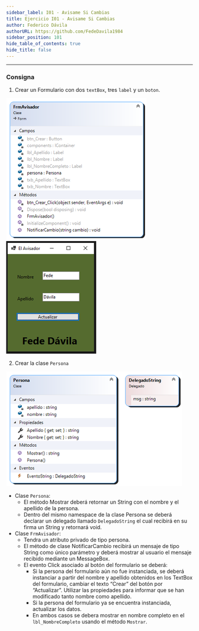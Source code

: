 ```yaml
---
sidebar_label: I01 - Avisame Si Cambias
title: Ejercicio I01 - Avisame Si Cambias
author: Federico Dávila
authorURL: https://github.com/FedeDavila1984
sidebar_position: 101
hide_table_of_contents: true
hide_title: false
---
```

---
### Consigna

1. Crear un Formulario con dos `textBox`, tres `label` y un `boton`.

![digrama de clase formulario](/clases/20-Eventos/ejercicios/diagrama_formulario.png)
![Vista formulario](/clases/20-Eventos/ejercicios/imagen_formulario.png)

2. Crear la clase `Persona`

![digrama de clase persona](/clases/20-Eventos/ejercicios/diagrama_biblioteca.png)

+ Clase `Persona`:
    + El método Mostrar deberá retornar un String con el nombre y el apellido de la persona.
    + Dentro del mismo namespace de la clase Persona se deberá declarar un delegado llamado `DelegadoString` el cual recibirá en su firma un String y retornará void.
+ Clase `FrmAvisador`: 
    + Tendra un atributo privado de tipo persona.
    + El método de clase NotificarCambio recibirá un mensaje de tipo String como único parámetro y deberá mostrar al usuario el mensaje recibido mediante un MessageBox.
    + El evento Click asociado al botón del formulario se deberá:
        + Si la persona del formulario aún no fue instanciada, se deberá instanciar a partir del nombre y apellido obtenidos en los TextBox del formulario, cambiar el texto “Crear” del botón por “Actualizar”. Utilizar las propiedades para informar que se han modificado tanto nombre como apellido.
        + Si la persona del formulario ya se encuentra instanciada, actualizar los datos.
        + En ambos casos se debera mostrar en nombre completo en el `lbl_NombreCompleto` usando el método `Mostrar`.
 


